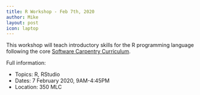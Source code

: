```yaml
---
title: R Workshop - Feb 7th, 2020
author: Mike
layout: post
icon: laptop
---
```

This workshop will teach introductory skills for the R programming language following the core <a href="http://swcarpentry.github.io/r-novice-inflammation/">Software Carpentry Curriculum</a>.

Full information:
* Topics: R, RStudio
* Dates: 7 February 2020, 9AM-4:45PM
* Location: 350 MLC
